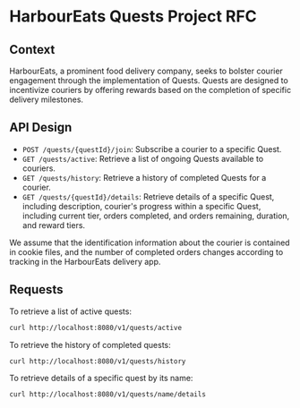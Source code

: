 # HarbourEats Quests Project RFC

## Context
HarbourEats, a prominent food delivery company, seeks to bolster courier engagement through the implementation of Quests. Quests are designed to incentivize couriers by offering rewards based on the completion of specific delivery milestones.

## API Design
- `POST /quests/{questId}/join`: Subscribe a courier to a specific Quest.
- `GET /quests/active`: Retrieve a list of ongoing Quests available to couriers.
- `GET /quests/history`: Retrieve a history of completed Quests for a courier.
- `GET /quests/{questId}/details`: Retrieve details of a specific Quest, including description, courier's progress within a specific Quest, including current tier, orders completed, and orders remaining, duration, and reward tiers.

We assume that the identification information about the courier is contained in cookie files, and the number of completed orders changes according to tracking in the HarbourEats delivery app.


## Requests
To retrieve a list of active quests:
```bash
curl http://localhost:8080/v1/quests/active
```

To retrieve the history of completed quests:
```bash
curl http://localhost:8080/v1/quests/history
```

To retrieve details of a specific quest by its name:
```bash
curl http://localhost:8080/v1/quests/name/details
```
